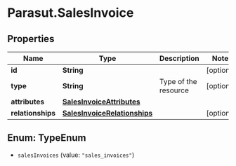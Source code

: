 # Parasut.SalesInvoice

## Properties
Name | Type | Description | Notes
------------ | ------------- | ------------- | -------------
**id** | **String** |  | [optional] 
**type** | **String** | Type of the resource | [optional] 
**attributes** | [**SalesInvoiceAttributes**](SalesInvoiceAttributes.md) |  | 
**relationships** | [**SalesInvoiceRelationships**](SalesInvoiceRelationships.md) |  | [optional] 


<a name="TypeEnum"></a>
## Enum: TypeEnum


* `salesInvoices` (value: `"sales_invoices"`)




